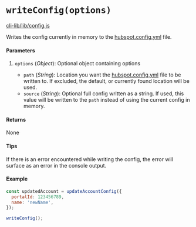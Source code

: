 # `writeConfig(options)`

[cli-lib/lib/config.js](https://github.com/HubSpot/hubspot-cli/blob/master/packages/cli-lib/lib/config.js)

Writes the config currently in memory to the [hubspot.config.yml](../../HubspotConfigFile.md) file.

#### Parameters

1. `options` (_Object_): Optional object containing options

   - `path` (_String_): Location you want the [hubspot.config.yml](../../HubspotConfigFile.md) file to be written to. If excluded, the default, or currently found location will be used.
   - `source` (_String_): Optional full config written as a string. If used, this value will be written to the `path` instead of using the current config in memory.

#### Returns

None

#### Tips

If there is an error encountered while writing the config, the error will surface as an error in the console output.

#### Example

```js
const updatedAccount = updateAccountConfig({
  portalId: 123456789,
  name: 'newName',
});

writeConfig();
```
